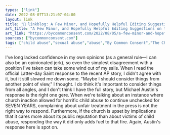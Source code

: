 ```yaml
---
types: ["link"]
date: 2022-08-07T13:21:07-04:00
layout: link
title: "🔗 linkblog: A Few Minor, and Hopefully Helpful Editing Suggestions on the LDS Church’s Recent Statement about Abuse | By Common Consent, a Mormon Blog'"
art_title: "A Few Minor, and Hopefully Helpful Editing Suggestions on the LDS Church’s Recent Statement about Abuse | By Common Consent, a Mormon Blog"
art_link: "https://bycommonconsent.com/2022/08/05/a-few-minor-and-hopefully-helpful-editing-suggestions-on-the-lds-churchs-recent-statement-about-abuse/"
sources: ["bycommonconsent.com"]
tags: ["child abuse","sexual abuse","abuse","By Common Consent","The Church of Jesus Christ of Latter-day Saints","Mormonism"]
---
```

I've long lacked confidence in my own opinions (as a general rule—I can also be an opinionated jerk), so even the simplest disagreement with a position I've taken can take some wind out of my sails. When I read the official Latter-day Saint response to the recent AP story, I didn't agree with it, but it still slowed me down some. "Maybe I should consider things from another point of view," I thought. I do think it's important to consider things from all angles, and I don't think I have the full story, but Michael Austin's response is the right one gere. When we're talking about an instance where church inaction allowed for horrific child abuse to continue unchecked for SEVEN YEARS, complaining about unfair treatment in the press is not the right way to respond. Furthermore, if the church is upset by implications that it cares more about its public reputation than about victims of child abuse, responding the way it did only adds fuel to that fire. Again, Austin's response here is spot on.
 
